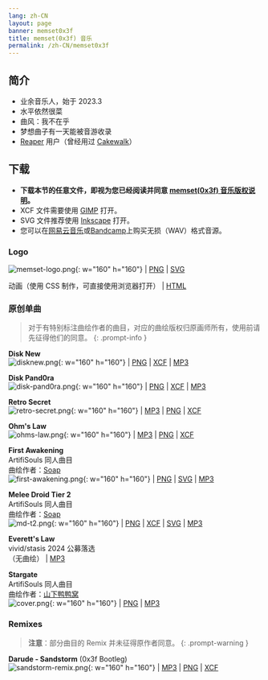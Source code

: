 ```yaml
---
lang: zh-CN
layout: page
banner: memset0x3f
title: memset(0x3f) 音乐
permalink: /zh-CN/memset0x3f
---
```


## 简介

- 业余音乐人，始于 2023.3
- 水平依然很菜
- 曲风：我不在乎
- 梦想曲子有一天能被音游收录
- [Reaper](https://www.reaper.fm/) 用户（曾经用过 [Cakewalk](https://www.bandlab.com/products/cakewalk)）

## 下载

- **下载本节的任意文件，即视为您已经阅读并同意 [memset(0x3f) 音乐版权说明](/zh-CN/music-copyright)。**
- XCF 文件需要使用 [GIMP](https://www.gimp.org/) 打开。
- SVG 文件推荐使用 [Inkscape](https://inkscape.org/) 打开。
- 您可以在[网易云音乐](https://music.163.com/#/artist?id=61854940)或[Bandcamp](https://memset0x3f.bandcamp.com/)上购买无损（WAV）格式音源。

### Logo

![memset-logo.png](https://static.robomico.cn/brand/memset-logo.png){: w="160" h="160"} | [PNG](https://static.robomico.cn/brand/memset-logo.png) | [SVG](https://static.robomico.cn/brand/memset-logo.svg)

动画（使用 CSS 制作，可直接使用浏览器打开） | [HTML](https://static.robomico.cn/brand/memset-animation.html)

### 原创单曲

<!--prettier-ignore-start-->

> 对于有特别标注曲绘作者的曲目，对应的曲绘版权归原画师所有，使用前请先征得他们的同意。
{: .prompt-info }

<!--prettier-ignore-end-->

**Disk New** <br> ![disknew.png](https://static.robomico.cn/music/disk-new/disknew.png){: w="160" h="160"} | [PNG](https://static.robomico.cn/music/disk-new/disknew.png) | [XCF](https://static.robomico.cn/music/disk-new/disknew.xcf) | [MP3](https://static.robomico.cn/music/disk-new/memset%280x3f%29%20-%20Disk%20New.mp3)

**Disk Pand0ra** <br> ![disk-pand0ra.png](https://static.robomico.cn/music/disk-pand0ra/disk-pand0ra.png){: w="160" h="160"} | [PNG](https://static.robomico.cn/music/disk-pand0ra/disk-pand0ra.png) | [XCF](https://static.robomico.cn/music/disk-pand0ra/disk-pand0ra.xcf) | [MP3](https://static.robomico.cn/music/disk-pand0ra/memset%280x3f%29%20-%20Disk%20Pand0ra.mp3)

**Retro Secret** <br> ![retro-secret.png](https://static.robomico.cn/music/retro-secret/retro-secret.png){: w="160" h="160"} | [MP3](https://static.robomico.cn/music/retro-secret/memset%280x3f%29%20-%20Retro%20Secret.mp3) | [PNG](https://static.robomico.cn/music/retro-secret/retro-secret.png) | [XCF](https://static.robomico.cn/music/retro-secret/retro-secret.xcf)

**Ohm's Law** <br> ![ohms-law.png](https://static.robomico.cn/music/ohms-law/ohms-law.png){: w="160" h="160"} | [MP3](https://static.robomico.cn/music/ohms-law/memset%280x3f%29%20-%20Ohm%27s%20Law.mp3) | [PNG](https://static.robomico.cn/music/ohms-law/ohms-law.png) | [XCF](https://static.robomico.cn/music/ohms-law/ohms-law.xcf)

**First Awakening** <br> ArtifiSouls 同人曲目 <br> 曲绘作者：[Soap](https://artifisoap.carrd.co/) <br> ![first-awakening.png](https://static.robomico.cn/music/first-awakening/first-awakening.png){: w="160" h="160"} | [PNG](https://static.robomico.cn/music/first-awakening/first-awakening.png) | [SVG](https://static.robomico.cn/music/first-awakening/first-awakening.svg) | [MP3](https://static.robomico.cn/music/first-awakening/memset%280x3f%29%20-%20First%20Awakening.mp3)

**Melee Droid Tier 2** <br> ArtifiSouls 同人曲目 <br> 曲绘作者：[Soap](https://artifisoap.carrd.co/) <br> ![md-t2.png](https://static.robomico.cn/music/md-t2/cover.png){: w="160" h="160"} | [PNG](https://static.robomico.cn/music/md-t2/cover.png) | [XCF](https://static.robomico.cn/music/md-t2/cover.xcf) | [SVG](https://static.robomico.cn/music/md-t2/cover-elem.svg) | [MP3](https://static.robomico.cn/music/md-t2/memset%280x3f%29%20-%20Melee%20Droid%20Tier%202.mp3)

**Everett's Law** <br> vivid/stasis 2024 公募落选 <br> （无曲绘） | [MP3](https://static.robomico.cn/music/everetts-law/Everett%27s%20Law.mp3)

**Stargate** <br> ArtifiSouls 同人曲目 <br> 曲绘作者：[山下鸭鸭窝](https://space.bilibili.com/5695485) <br> ![cover.png](https://static.robomico.cn/music/stargate/cover.png){: w="160" h="160"} | [PNG](https://static.robomico.cn/music/stargate/cover.png) | [MP3](https://static.robomico.cn/music/stargate/Stargate.mp3)

### Remixes

<!--prettier-ignore-start-->

> **注意**：部分曲目的 Remix 并未征得原作者同意。
{: .prompt-warning }

<!--prettier-ignore-end-->

**Darude - Sandstorm** (0x3f Bootleg) <br> ![sandstorm-remix.png](https://static.robomico.cn/music/sandstorm-remix/sandstorm-remix.png){: w="160" h="160"} | [MP3](https://static.robomico.cn/music/sandstorm-remix/Sandstorm%280x3f%20Bootleg%29.mp3) | [PNG](https://static.robomico.cn/music/sandstorm-remix/sandstorm-remix.png) | [XCF](https://static.robomico.cn/music/sandstorm-remix/sandstorm-remix.xcf)
